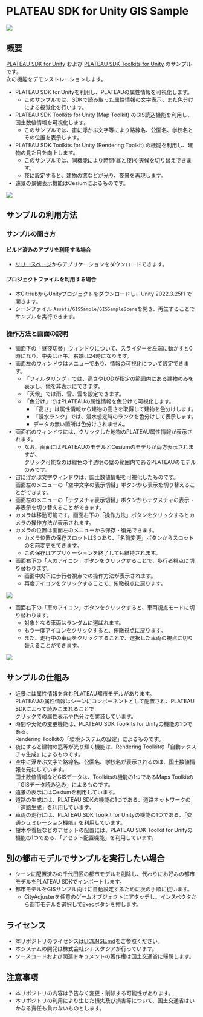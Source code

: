 # PLATEAU SDK for Unity GIS Sample

![](./ReadmeImages/ScreenShotDay.png)

## 概要
[PLATEAU SDK for Unity](https://github.com/Project-PLATEAU/PLATEAU-SDK-for-Unity) および [PLATEAU SDK Toolkits for Unity](https://github.com/Project-PLATEAU/PLATEAU-SDK-Toolkits-for-Unity) のサンプルです。  
次の機能をデモンストレーションします。  
- PLATEAU SDK for Unityを利用し、PLATEAUの属性情報を可視化します。
  - このサンプルでは、SDKで読み取った属性情報の文字表示、また色分けによる視覚化を行います。
- PLATEAU SDK Toolkits for Unity (Map Toolkit) のGIS読込機能を利用し、国土数値情報を可視化します。
  - このサンプルでは、宙に浮かぶ文字等により路線名、公園名、学校名とその位置を表示します。
- PLATEAU SDK Toolkits for Unity (Rendering Toolkit) の機能を利用し、建物の見た目を向上します。
  - このサンプルでは、同機能により時間(昼と夜)や天候を切り替えできます。
  - 夜に設定すると、建物の窓などが光り、夜景を再現します。
- 遠景の景観表示機能はCesiumによるものです。

![](./ReadmeImages/ScreenShotNight.png)

## サンプルの利用方法
### サンプルの開き方
#### ビルド済みのアプリを利用する場合
- [リリースページ](https://github.com/Project-PLATEAU/PLATEAU-SDK-for-Unity-GISSample/releases)からアプリケーションをダウンロードできます。
#### プロジェクトファイルを利用する場合
- 本GitHubからUnityプロジェクトをダウンロードし、Unity 2022.3.25f1 で開きます。
- シーンファイル `Assets/GISSample/GISSampleScene`を開き、再生することでサンプルを実行できます。

### 操作方法と画面の説明
- 画面下の「昼夜切替」ウィンドウについて、スライダーを左端に動かすと0時になり、中央は正午、右端は24時になります。
- 画面左のウィンドウはメニューであり、情報の可視化について設定できます。
  - 「フィルタリング」では、高さやLODが指定の範囲内にある建物のみを表示し、他を非表示にできます。
  - 「天候」では雨、雪、雲を設定できます。
  - 「色分け」ではPLATEAUの属性情報を色分けで可視化します。
    - 「高さ」は属性情報から建物の高さを取得して建物を色分けします。
    - 「浸水ランク」では、浸水想定時のランクを色分けして表示します。
    - データの無い箇所は色分けされません。
- 画面右のウィンドウには、クリックした地物のPLATEAU属性情報が表示されます。
  - なお、画面にはPLATEAUのモデルとCesiumのモデルが両方表示されますが、  
    クリック可能なのは緑色の半透明の壁の範囲内であるPLATEAUのモデルのみです。
- 宙に浮かぶ文字ウィンドウは、国土数値情報を可視化したものです。  
  画面左のメニューの「空中文字の表示切替」ボタンから表示を切り替えることができます。
- 画面左のメニューの「テクスチャ表示切替」ボタンからテクスチャの表示・非表示を切り替えることができます。
- カメラは移動可能です。画面右下の「操作方法」ボタンをクリックするとカメラの操作方法が表示されます。
- カメラの位置は画面左のメニューから保存・復元できます。
  - カメラ位置の保存スロットは3つあり、「名前変更」ボタンからスロットの名前変更をできます。
  - この保存はアプリケーションを終了しても維持されます。
- 画面右下の「人のアイコン」ボタンをクリックすることで、歩行者視点に切り替わります。
  - 画面中央下に歩行者視点での操作方法が表示されます。
  - 再度アイコンをクリックすることで、俯瞰視点に戻ります。

![](./ReadmeImages/ScreenShotWalk.png)

- 画面右下の「車のアイコン」ボタンをクリックすると、車両視点モードに切り替わります。
  - 対象となる車両はランダムに選ばれます。
  - もう一度アイコンをクリックすると、俯瞰視点に戻ります。
  - また、走行中の車両をクリックすることで、選択した車両の視点に切り替えることができます。

![](./ReadmeImages/ScreenShotCar.png)

## サンプルの仕組み
- 近景には属性情報を含むPLATEAU都市モデルがあります。  
  PLATEAUの属性情報はシーンにコンポーネントとして配置され、PLATEAU SDKによって読みこまれることで  
  クリックでの属性表示や色分けを実装しています。
- 時間や天候の変更機能は、PLATEAU SDK Toolkits for Unityの機能の1つである、  
  Rendering Toolkitの「環境システムの設定」によるものです。
- 夜にすると建物の窓等が光り輝く機能は、Rendering Toolkitの「自動テクスチャ生成」によるものです。
- 空中に浮かぶ文字で路線名、公園名、学校名が表示されるのは、国土数値情報を元にしています。  
  国土数値情報などGISデータは、Toolkitsの機能の1つであるMaps Toolkitの「GISデータ読み込み」によるものです。
- 遠景の表示にはCesiumを利用しています。
- 道路の生成には、PLATEAU SDKの機能の1つである、道路ネットワークの「道路生成」を利用しています。
- 車両の走行には、PLATEAU SDK Toolkit for Unityの機能の1つである、「交通シュミレーション機能」を利用しています。
- 樹木や看板などのアセットの配置には、PLATEAU SDK Toolkit for Unityの機能の1つである、「アセット配置機能」を利用しています。

## 別の都市モデルでサンプルを実行したい場合
- シーンに配置済みの千代田区の都市モデルを削除し、代わりにお好みの都市モデルをPLATEAU SDKでインポートします。
- 都市モデルをGISサンプル向けに自動設定するために次の手順に従います。
  - CityAdjusterを任意のゲームオブジェクトにアタッチし、インスペクタから都市モデルを選択してExecボタンを押します。
  
## ライセンス
- 本リポジトリのライセンスは[LICENSE.md](./LICENSE.md)をご参照ください。
- 本システムの開発は株式会社シナスタジアが行っています。
- ソースコードおよび関連ドキュメントの著作権は国土交通省に帰属します。

## 注意事項
- 本リポジトリの内容は予告なく変更・削除する可能性があります。
- 本リポジトリの利用により生じた損失及び損害等について、国土交通省はいかなる責任も負わないものとします。
